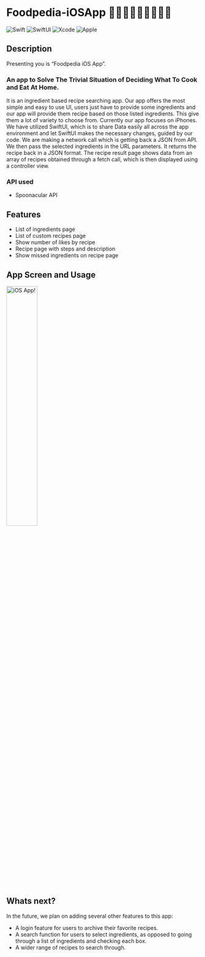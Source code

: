 # Foodpedia-iOSApp  🍏🍎🍐🍊🍋🍌🍉🍇🍓
 
![Swift](https://img.shields.io/badge/swift-F54A2A?style=for-the-badge&logo=swift&logoColor=white)
![SwiftUI](https://img.shields.io/badge/swiftui-black?style=for-the-badge&logo=swift&logoColor=blue)
![Xcode](https://img.shields.io/badge/Xcode-007ACC?style=for-the-badge&logo=Xcode&logoColor=white)
![Apple](https://img.shields.io/badge/Apple-%23000000.svg?style=for-the-badge&logo=apple&logoColor=white)


## Description
Presenting you is “Foodpedia iOS App”.
### An app to Solve The Trivial Situation of Deciding What To Cook and Eat At Home.
It is an ingredient based recipe searching app. Our app offers the most simple and easy to use UI, users just have to provide some ingredients and our app will provide them recipe based on those listed ingredients. This give them a lot of variety to choose from. Currently our app focuses on iPhones. We have utilized SwiftUI, which is to share Data easily all across the app environment and let SwiftUI makes the necessary changes, guided by our code. We are making a network call which is getting back a JSON from API. We then pass the selected ingredients in the URL parameters. It returns the recipe back in a JSON format. The recipe result page shows data from an array of recipes obtained through a fetch call, which is then displayed using a controller view. 


### API used
* Spoonacular API 

## Features 
- List of ingredients page
- List of custom recipes page
- Show number of likes by recipe
- Recipe page with steps and description 
- Show missed ingredients on recipe page

## App Screen and Usage
<img src="food.gif" alt="iOS App!" width="40%"/>

## Whats next?
In the future, we plan on adding several other features to this app: 
- A login feature for users to archive their favorite recipes.
- A search function for users to select ingredients, as opposed to going through a list of ingredients and checking each box.
- A wider range of recipes to search through.
